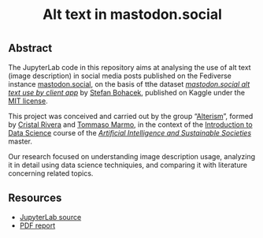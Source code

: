 <h1 align='center'>Alt text in mastodon.social<h1>

## Abstract

The JupyterLab code in this repository aims at analysing the use of alt text (image description) in social media posts published on the Fediverse instance [mastodon.social](https://mastodon.social/about), on the basis of tthe dataset <cite>[mastodon.social alt text use by client app](https://www.kaggle.com/datasets/fourtonfish/mastodon-social-alt-text-use-by-client-app)</cite> by [Stefan Bohacek](https://stefanbohacek.com/), published on Kaggle under the [MIT license](https://www.mit.edu/~amini/LICENSE.md).

This project was conceived and carried out by the group “[Alterism](https://github.com/alterism)”, formed by [Cristal Rivera](https://linkedin.com/in/cristal-rivera-picado/) and [Tommaso Marmo](https://tommi.space/), in the context of the [Introduction to Data Science](https://ois2.tlu.ee/tluois/subject/ULP6613-23265) course of the <cite>[Artificial Intelligence and Sustainable Societies](https://aissprogram.eu)</cite> master.

Our research focused on understanding image description usage, analyzing it in detail using data science techniquies, and comparing it with literature concerning related topics.

## Resources

- [JupyterLab source](./Alterism%20%E2%80%93%20Analyzing%20image%20description%20usage%20in%20mastodon.social.ipynb)
- [PDF report](./Alterism%20%E2%80%93%20Analyzing%20image%20description%20usage%20in%20mastodon.social.pdf)
